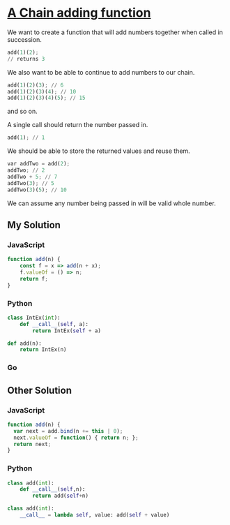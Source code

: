 # [A Chain adding function](https://www.codewars.com/kata/a-chain-adding-function/train/python)

We want to create a function that will add numbers together when called in succession.

```python
add(1)(2);
// returns 3
```

We also want to be able to continue to add numbers to our chain.

```python
add(1)(2)(3); // 6
add(1)(2)(3)(4); // 10
add(1)(2)(3)(4)(5); // 15
```

and so on.

A single call should return the number passed in.

```python
add(1); // 1
```

We should be able to store the returned values and reuse them.

```python
var addTwo = add(2);
addTwo; // 2
addTwo + 5; // 7
addTwo(3); // 5
addTwo(3)(5); // 10
```

We can assume any number being passed in will be valid whole number.


## My Solution

### JavaScript

```javascript
function add(n) {
    const f = x => add(n + x);
    f.valueOf = () => n;
    return f;
}
```

### Python

```python
class IntEx(int):
    def __call__(self, a):
        return IntEx(self + a)

def add(n):
    return IntEx(n)
```

### Go


## Other Solution

### JavaScript

```javascript
function add(n) {
  var next = add.bind(n += this | 0);
  next.valueOf = function() { return n; };
  return next;
}
```

### Python

```python
class add(int):
    def __call__(self,n):
        return add(self+n)
```

```python
class add(int):
    __call__ = lambda self, value: add(self + value)
```